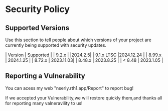 # Security Policy

## Supported Versions

Use this section to tell people about which versions of your project are
currently being supported with security updates.

| Version | Supported  |
| 9.2.x | |2024.2.5|
| 9.1.x LTSC |2024.12.24 |
| 8.99.x | 2024.1.25 |
| 8.72.x | 2023.11.03|
| 8.48.x | 2023.8.25 |
| < 8.48 | 2023.1.05 |

## Reporting a Vulnerability

You can acess my web "nserly.rth1.app/Report" to report bug!

If we accepted your Vulnerability,we will restore quickly them,and thanks all for reporting many valneravility to us!
